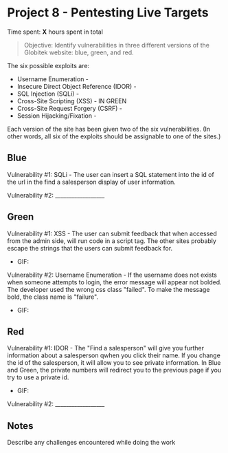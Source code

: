 # Project 8 - Pentesting Live Targets

Time spent: **X** hours spent in total

> Objective: Identify vulnerabilities in three different versions of the Globitek website: blue, green, and red.

The six possible exploits are:
* Username Enumeration						 - 
* Insecure Direct Object Reference (IDOR)	 - 
* SQL Injection (SQLi)						 - 
* Cross-Site Scripting (XSS)				 - IN GREEN
* Cross-Site Request Forgery (CSRF)			 - 
* Session Hijacking/Fixation				 - 

Each version of the site has been given two of the six vulnerabilities. (In other words, all six of the exploits should be assignable to one of the sites.)

## Blue

Vulnerability #1: SQLi - The user can insert a SQL statement into the id of the url in the find a salesperson display of user information.

Vulnerability #2: __________________


## Green

Vulnerability #1: XSS - The user can submit feedback that when accessed from the admin side, will run code in a script tag. The other sites probably escape the strings that the users can submit feedback for.

 - GIF: 

Vulnerability #2: Username Enumeration - If the username does not exists when someone attempts to login, the error message will appear not bolded. The developer used the wrong css class "failed". To make the message bold, the class name is "failure".

 - GIF:


## Red

Vulnerability #1: IDOR - The "Find a salesperson" will give you further information about a salesperson qwhen you click their name. If you change the id of the salesperson, it will allow you to see private information. In Blue and Green, the private numbers will redirect you to the previous page if you try to use a private id.

 - GIF: 

Vulnerability #2: __________________


## Notes

Describe any challenges encountered while doing the work
